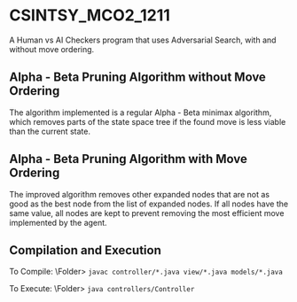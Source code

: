 # CSINTSY_MCO2_1211
A Human vs AI Checkers program that uses Adversarial Search, with and without move ordering.

## Alpha - Beta Pruning Algorithm without Move Ordering
The algorithm implemented is a regular Alpha - Beta minimax algorithm, which removes parts of the state
space tree if the found move is less viable than the current state.

## Alpha - Beta Pruning Algorithm with Move Ordering
The improved algorithm removes other expanded nodes that are not as good as the best node from the list
of expanded nodes. If all nodes have the same value, all nodes are kept to prevent removing the most
efficient move implemented by the agent.

## Compilation and Execution
To Compile:
\Folder> ```javac controller/*.java view/*.java models/*.java```

To Execute:
\Folder> ```java controllers/Controller```

